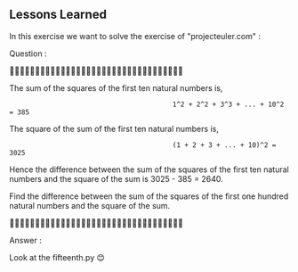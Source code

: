 ## Lessons Learned

In this exercise we want to solve the exercise of "projecteuler.com" :

Question :

🤨🤨🤨🤨🤨🤨🤨🤨🤨🤨🤨🤨🤨🤨🤨🤨🤨🤨🤨🤨🤨🤨🤨🤨🤨🤨🤨🤨🤨🤨🤨🤨🤨🤨

The sum of the squares of the first ten natural numbers is,

                                             1^2 + 2^2 + 3^3 + ... + 10^2 = 385

The square of the sum of the first ten natural numbers is,

                                             (1 + 2 + 3 + ... + 10)^2 = 3025

Hence the difference between the sum of the squares of the first ten natural numbers and the square of the sum is 3025 - 385 = 2640.

Find the difference between the sum of the squares of the first one hundred natural numbers and the square of the sum.

🤨🤨🤨🤨🤨🤨🤨🤨🤨🤨🤨🤨🤨🤨🤨🤨🤨🤨🤨🤨🤨🤨🤨🤨🤨🤨🤨🤨🤨🤨🤨🤨🤨🤨

Answer :

Look at the fifteenth.py 😊
